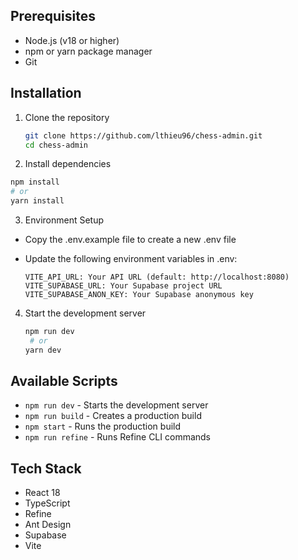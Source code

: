 ## Prerequisites

- Node.js (v18 or higher)
- npm or yarn package manager
- Git

## Installation

1. Clone the repository

   ```bash
   git clone https://github.com/lthieu96/chess-admin.git
   cd chess-admin
   ```

2. Install dependencies

```bash
npm install
# or
yarn install
```

3. Environment Setup

- Copy the .env.example file to create a new .env file
- Update the following environment variables in .env:

  ```
  VITE_API_URL: Your API URL (default: http://localhost:8080)
  VITE_SUPABASE_URL: Your Supabase project URL
  VITE_SUPABASE_ANON_KEY: Your Supabase anonymous key
  ```

4. Start the development server
   ```bash
   npm run dev
    # or
   yarn dev
   ```

## Available Scripts

- `npm run dev` - Starts the development server
- `npm run build` - Creates a production build
- `npm start` - Runs the production build
- `npm run refine` - Runs Refine CLI commands

## Tech Stack

- React 18
- TypeScript
- Refine
- Ant Design
- Supabase
- Vite
